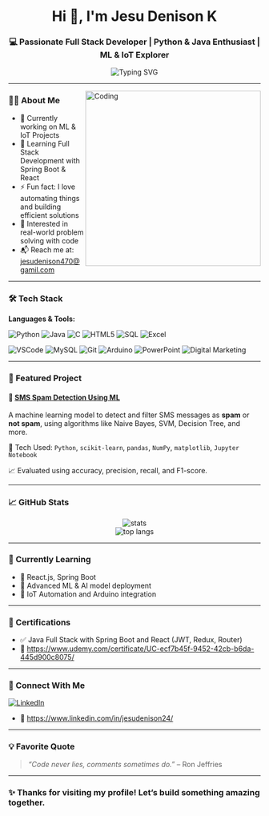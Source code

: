<h1 align="center">Hi 👋, I'm Jesu Denison K</h1>
<h3 align="center">💻 Passionate Full Stack Developer | Python & Java Enthusiast | ML & IoT Explorer</h3>

<p align="center">
  <img src="https://readme-typing-svg.herokuapp.com?font=Fira+Code&size=22&pause=1000&color=F76D57&center=true&vCenter=true&width=435&lines=Full+Stack+Developer;Machine+Learning+Practitioner;Python+%7C+Java+%7C+IoT+Builder;Always+learning+new+things+%F0%9F%92%A1" alt="Typing SVG" />
</p>

---

<img align="right" alt="Coding" width="350" src="https://cdn.dribbble.com/users/1162077/screenshots/3848914/media/320984a9ca58b3c73274c9259ecf6de8.gif" />

### 👨‍💻 About Me

- 🔭 Currently working on ML & IoT Projects  
- 🌱 Learning Full Stack Development with Spring Boot & React  
- ⚡ Fun fact: I love automating things and building efficient solutions  
- 🧠 Interested in real-world problem solving with code  
- 📬 Reach me at: jesudenison470@gamil.com

---

### 🛠️ Tech Stack

**Languages & Tools:**

![Python](https://img.shields.io/badge/Python-3776AB?style=flat-square&logo=python&logoColor=white)
![Java](https://img.shields.io/badge/Java-007396?style=flat-square&logo=java&logoColor=white)
![C](https://img.shields.io/badge/C-00599C?style=flat-square&logo=c&logoColor=white)
![HTML5](https://img.shields.io/badge/HTML5-E34F26?style=flat-square&logo=html5&logoColor=white)
![SQL](https://img.shields.io/badge/SQL-4479A1?style=flat-square&logo=mysql&logoColor=white)
![Excel](https://img.shields.io/badge/Excel-217346?style=flat-square&logo=microsoft-excel&logoColor=white)

![VSCode](https://img.shields.io/badge/VSCode-007ACC?style=flat-square&logo=visual-studio-code&logoColor=white)
![MySQL](https://img.shields.io/badge/MySQL-00000F?style=flat-square&logo=mysql&logoColor=white)
![Git](https://img.shields.io/badge/Git-F05032?style=flat-square&logo=git&logoColor=white)
![Arduino](https://img.shields.io/badge/Arduino-00979D?style=flat-square&logo=arduino&logoColor=white)
![PowerPoint](https://img.shields.io/badge/PowerPoint-B7472A?style=flat-square&logo=microsoft-powerpoint&logoColor=white)
![Digital Marketing](https://img.shields.io/badge/Digital%20Marketing-FC0FC0?style=flat-square&logo=google-ads&logoColor=white)


---

### 🚀 Featured Project

#### 📩 [SMS Spam Detection Using ML](https://github.com/jesudenison/sms-spam-detection)

A machine learning model to detect and filter SMS messages as **spam** or **not spam**, using algorithms like Naive Bayes, SVM, Decision Tree, and more.

🧪 Tech Used: `Python`, `scikit-learn`, `pandas`, `NumPy`, `matplotlib`, `Jupyter Notebook`

📈 Evaluated using accuracy, precision, recall, and F1-score.

---

### 📈 GitHub Stats

<p align="center">
  <img src="https://github-readme-stats.vercel.app/api?username=jesudenison&show_icons=true&theme=tokyonight&hide_border=false" alt="stats" />
  <br />
  <img src="https://github-readme-stats.vercel.app/api/top-langs/?username=jesudenison&layout=compact&theme=tokyonight" alt="top langs" />
</p>

---

### 🎯 Currently Learning

- 🔷 React.js, Spring Boot
- 🔷 Advanced ML & AI model deployment
- 🔷 IoT Automation and Arduino integration

---

### 🏅 Certifications

- ✅ Java Full Stack with Spring Boot and React (JWT, Redux, Router)
- 🔗 https://www.udemy.com/certificate/UC-ecf7b45f-9452-42cb-b6da-445d900c8075/
---

### 🔗 Connect With Me

[![LinkedIn](https://img.shields.io/badge/-LinkedIn-blue?style=flat-square&logo=Linkedin&logoColor=white&link=https://www.linkedin.com/public-profile/settings?trk=d_flagship3_profile_self_view_public_profile)](https://www.linkedin.com/public-profile/settings?trk=d_flagship3_profile_self_view_public_profile)
- 🔗 https://www.linkedin.com/in/jesudenison24/  
---

### 💡 Favorite Quote
> *“Code never lies, comments sometimes do.”* – Ron Jeffries

---

### ✨ Thanks for visiting my profile! Let’s build something amazing together.
